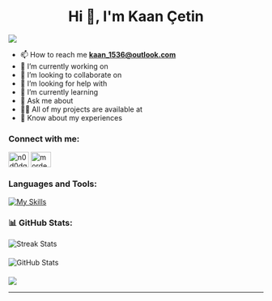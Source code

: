 <h1  align="center">Hi 👋, I'm Kaan Çetin</h1>

[![](https://visitcount.itsvg.in/api?id=Kaanc3tin&icon=0&color=0)](https://visitcount.itsvg.in)


- 📫 How to reach me **kaan_1536@outlook.com**
- 🔭 I’m currently working on
- 👯 I’m looking to collaborate on
- 🤝 I’m looking for help with
- 🌱 I’m currently learning
- 💬 Ask me about
- 👨‍💻 All of my projects are available at
- 📄 Know about my experiences


<h3 align="left">Connect with me:</h3>
<p align="left">
<a href="https://twitter.com/n0d0dg3" target="blank"><img align="center" src="https://raw.githubusercontent.com/rahuldkjain/github-profile-readme-generator/master/src/images/icons/Social/twitter.svg" alt="n0d0dg3" height="30" width="40" /></a>
<a href="https://instagram.com/mordecai.by" target="blank"><img align="center" src="https://raw.githubusercontent.com/rahuldkjain/github-profile-readme-generator/master/src/images/icons/Social/instagram.svg" alt="mordecai.by" height="30" width="40" /></a>
</p>

<h3 align="left">Languages and Tools:</h3>

[![My Skills](https://skillicons.dev/icons?i=html,css,tailwind,javascript,typescript,react,next,git,kali,linux,postman,firebase,npm,vite,vim,neovim,sass)](https://skillicons.dev)

<h3>
📊 GitHub Stats:
</h3> 
<img src="https://github-readme-streak-stats.herokuapp.com/?user=Kaanc3tin&theme=tokyonight&hide_border=false" alt="Streak Stats" style="display: block; margin: 0 auto;"/>
<img src="https://github-readme-stats.vercel.app/api?username=Kaanc3tin&theme=tokyonight&hide_border=false&include_all_commits=false&count_private=false" alt="GitHub Stats" style="display: block; margin: 20px auto;"/>

![](https://github-readme-stats.vercel.app/api/top-langs/?username=Kaanc3tin&theme=tokyonight&hide_border=false&include_all_commits=false&count_private=false&layout=compact)

---





